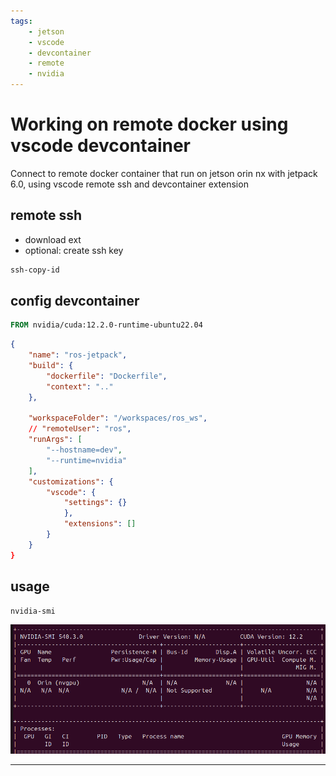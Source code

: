 ```yaml
---
tags:
    - jetson
    - vscode
    - devcontainer
    - remote
    - nvidia
---
```


# Working on remote docker using vscode devcontainer

Connect to remote docker container that run on jetson orin nx with jetpack 6.0, using vscode remote ssh and devcontainer extension

## remote ssh
- download ext
- optional: create ssh key


```bash
ssh-copy-id
```

## config devcontainer

```dockerfile
FROM nvidia/cuda:12.2.0-runtime-ubuntu22.04
```

```json
{
    "name": "ros-jetpack",
    "build": {
        "dockerfile": "Dockerfile",
        "context": ".."
    },
    
    "workspaceFolder": "/workspaces/ros_ws",
    // "remoteUser": "ros",
    "runArgs": [
        "--hostname=dev",
        "--runtime=nvidia"
    ],
    "customizations": {
        "vscode": {
            "settings": {}
            },
            "extensions": []
        }
    }
}
```

## usage
```bash
nvidia-smi
```

![](images/nvidia-smi.png)

---

